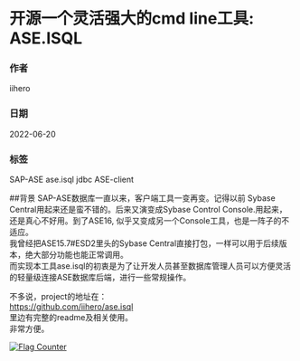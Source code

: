 # 开源一个灵活强大的cmd line工具: ASE.ISQL

### 作者

iihero

### 日期

2022-06-20

### 标签

SAP-ASE ase.isql jdbc ASE-client


##背景
SAP-ASE数据库一直以来，客户端工具一变再变。记得以前 Sybase Central用起来还是蛮不错的。后来又演变成Sybase Control Console.用起来，还是真心不好用。到了ASE16, 似乎又变成另一个Console工具，也是一阵子的不适应。  
我曾经把ASE15.7#ESD2里头的Sybase Central直接打包，一样可以用于后续版本，绝大部分功能也能正常调用。  
而实现本工具ase.isql的初衷是为了让开发人员甚至数据库管理人员可以方便灵活的轻量级连接ASE数据库后端，进行一些常规操作。

不多说，project的地址在：  
https://github.com/iihero/ase.isql  
里边有完整的readme及相关使用。  
非常方便。


<a rel="nofollow"  href="https://info.flagcounter.com/tFcK"><img src="https://s11.flagcounter.com/countxl/tFcK/bg_FFFFFF/txt_000000/border_CCCCCC/columns_2/maxflags_10/viewers_0/labels_1/pageviews_1/flags_0/percent_0/" alt="Flag Counter" border="0" alt="Flag Counter"  border="0"></a> 
